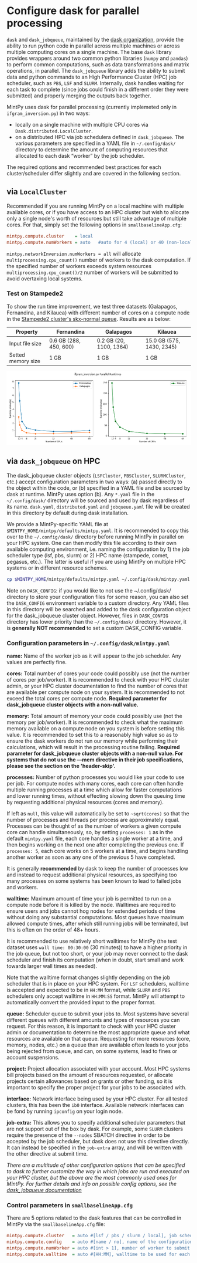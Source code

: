 # Configure dask for parallel processing #

`dask` and `dask_jobqueue`, maintained by the [dask organization](https://dask.org/), provide the ability to run python code in parallel across multiple machines or across multiple computing cores on a single machine. The base `dask` library provides wrappers around two common python libraries (`numpy` and `pandas`) to perform common computations, such as data transformations and matrix operations, in parallel. The `dask_jobqueue` library adds the ability to submit data and python commands to an High Performance Cluster (HPC) job scheduler, such as `PBS`, `LSF` and `SLURM`. Internally, dask handles waiting for each task to complete (since jobs could finish in a different order they were submitted) and properly merging the outputs back together. 

MintPy uses dask for parallel processing (currently implemeted only in `ifgram_inversion.py`) in two ways: 

+ locally on a single machine with multiple CPU cores via `Dask.distributed.LocalCluster`. 
+ on a distributed HPC via job schedulera defined in `dask_jobqueue`. The various parameters are specified in a YAML file in `~/.config/dask/` directory to determine the amount of computing resources that allocated to each dask “worker” by the job scheduler.

The required options and recommended best practices for each cluster/scheduler differ slightly and are covered in the following section.

## via `LocalCluster` ##

Recommended if you are running MintPy on a local machine with multiple available cores, or if you have access to an HPC cluster but wish to allocate only a single node's worth of resources but still take advantage of multiple cores. For that, simply set the following options in `smallbaselineApp.cfg`:

```cfg
mintpy.compute.cluster    = local
mintpy.compute.numWorkers = auto   #auto for 4 (local) or 40 (non-local), set to "all" to use all available cores.
```

`mintpy.networkInversion.numWorkers = all` will allocate `multiprocessing.cpu_count()` number of workers to the dask computation. If the specified number of workers exceeds system resources `multiprocessing.cpu_count()/2` number of workers will be submitted to avoid overtaxing local systems.

### Test on Stampede2 ###

To show the run time improvement, we test three datasets (Galapagos, Fernandina, and Kilauea) with different number of cores on a compute node in the [Stampede2 cluster's skx-normal queue](https://portal.tacc.utexas.edu/user-guides/stampede2#overview-skxcomputenodes). Results are as below:

| Property              | Fernandina             | Galapagos               | Kilauea                   |
|-----------------------|------------------------|-------------------------|---------------------------|
| Input file size       | 0.6 GB (288, 450, 600) | 0.2 GB (20, 1100, 1364) | 15.0 GB (575, 1430, 2345) |
| Setted memory size    | 1 GB                   | 1 GB                    | 1 GB                      |

![Dask LocalCluster Performance](https://raw.githubusercontent.com/insarlab/MintPy-tutorial/master/docs/dask_local_cluster_performance.png)

## via `dask_jobqueue` on HPC ##

The dask_jobqueue cluster objects (`LSFCluster`, `PBSCluster`, `SLURMCluster`, etc.) accept configuration parameters in two ways: 
(a) passed directly to the object within the code, or 
(b) specified in a YAML file and be sourced by dask at runtime. 
MintPy uses option (b). Any `*.yaml` file in the `~/.config/dask/` directory will be sourced and used by dask regardless of its name. `dask.yaml`,  `distributed.yaml` and `jobqueue.yaml` file will be created in this directory by default during dask installation. 

We provide a MintPy-specific YAML file at `$MINTPY_HOME/mintpy/defaults/mintpy.yaml`. It is recommended to copy this over to the `~/.config/dask/` directory before running MintPy in parallel on your HPC system. One can then modify this file according to their own available computing environment, i.e. naming the configuration by 1) the job scheduler type (lsf, pbs, slurm) or 2) HPC name (stampede, comet, pegasus, etc.). The latter is useful if you are using MintPy on multiple HPC systems or in different resource schemes.

```bash
cp $MINTPY_HOME/mintpy/defaults/mintpy.yaml ~/.config/dask/mintpy.yaml
```

Note on `DASK_CONFIG`: if you would like to not use the ~/.config/dask/ directory to store your configuration files for some reason, you can also set the `DASK_CONFIG` environment variable to a custom directory. Any YAML files in this directory will be searched and added to the dask configuration object for the dask_jobqueue cluster object. However, files in `DASK_CONFIG` directory has lower priority than the `~/.config/dask/` directory. However, it is **generally NOT recommended** to set a custom DASK_CONFIG variable.

### Configuration parameters in `~/.config/dask/mintpy.yaml` ###

**name:** Name of the worker job as it will appear to the job scheduler. Any values are perfectly fine.

**cores:** Total number of cores your code could possibly use (not the number of cores per job/worker). It is recommended to check with your HPC cluster admin, or your HPC cluster documentation to find the number of cores that are available per compute node on your system. It is recommended to not exceed the total cores per compute node. **Required parameter for dask_jobqueue cluster objects with a non-null value.**

**memory:** Total amount of memory your code could possibly use (not the memory per job/worker). It is recommended to check what the maximum memory available on a compute node on you system is before setting this value. It is recommended to set this to a reasonably high value so as to ensure the dask workers do not run our memory while performing their calculations, which will result in the processing routine failing. **Required parameter for dask_jobqueue cluster objects with a non-null value. For systems that do not use the —mem directive in their job specifications, please see the section on the 'header-skip'.**

**processes:** Number of python processes you would like your code to use per job. For compute nodes with many cores, each core can often handle multiple running processes at a time which allow for faster computations and lower running times, without effecting slowing down the queuing time by requesting additional physical resources (cores and memory). 

If left as `null`, this value will automatically be set to `~sqrt(cores)` so that the number of processes and threads per process are approximately equal.  Processes can be thought of as the number of workers a given compute core can handle simultaneously, so, by setting `processes: 1` as in the default `mintpy.yaml` file, each core handles a single worker at a time, and then begins working on the next one after completing the previous one. If `processes: 5`, each core works on 5 workers at a time, and begins handling another worker as soon as any one of the previous 5 have completed. 

It is generally **recommended** by dask to keep the number of processes low and instead to request additional physical resources, as specifying too many processes on some systems has been known to lead to failed jobs and workers.

**walltime:** Maximum amount of time your job is permitted to run on a compute node before it is killed by the node. Walltimes are required to ensure users and jobs cannot hog nodes for extended periods of time without doing any substantial computations. Most queues have maximum allowed compute times, after which still running jobs will be terminated, but this is often on the order of 48+ hours. 

It is recommended to use relatively short walltimes for MintPy (the test dataset uses `wall time: 00:30:00` (30 minutes)) to have a higher priority in the job queue, but not too short, or your job may never connect to the dask scheduler and finish its computation (when in doubt, start small and work towards larger wall times as needed). 

Note that the walltime format changes slightly depending on the job scheduler that is in place on your HPC system. For `LSF` schedulers, walltime is accepted and expected to be in `HH:MM` format, while `SLURM` and `PBS` schedulers only accept walltime in `HH:MM:SS` format. MintPy will attempt to automatically convert the provided input to the proper format.

**queue:** Scheduler queue to submit your jobs to. Most systems have several different queues with different amounts and types of resources you can request. For this reason, it is important to check with your HPC cluster admin or documentation to determine the most appropriate queue and what resources are available on that queue. Requesting for more resources (core, memory, nodes, etc.) on a queue than are available often leads to your jobs being rejected from queue, and can, on some systems, lead to fines or account suspensions.

**project:** Project allocation associated with your account. Most HPC systems bill projects based on the amount of resources requested, or allocate projects certain allowances based on grants or other funding, so it is important to specify the proper project for your jobs to be associated with.

**interface:** Network interface being used by your HPC cluster. For all tested clusters, this has been the `ib0` interface. Available network interfaces can be fond by running `ipconfig` on your login node.

**job-extra:** This allows you to specify additional scheduler parameters that are not support out of the box by dask. For example, some `SLURM` clusters require the presence of the `--nodes` SBATCH directive in order to be accepted by the job scheduler, but dask does not use this directive directly. It can instead be specified in the `job-extra` array, and will be written with the other directive at submit time.

*There are a multitude of other configuration options that can be specified to dask to further customize the way in which jobs are run and executed on your HPC cluster, but the above are the most commonly used ones for MintPy. For further details and info on possible config options, see the [dask_jobqueue documentation](https://jobqueue.dask.org/en/latest/configuration.html)*

### Control parameters in `smallbaselineApp.cfg` ###

There are 5 options related to the dask features that can be controlled in MintPy via the `smallbaselineApp.cfg` file:

```cfg
mintpy.compute.cluster   = auto #[lsf / pbs / slurm / local], job scheduler in your HPC system auto for local.
mintpy.compute.config    = auto #[name / no], name of the configuration section in YAML file, auto for no (to use the same name as the cluster type specified above)
mintpy.compute.numWorker = auto #[int > 1], number of worker to submit and run, auto for 4 (local) or 40 (non-local), set to "all" to use all available cores.
mintpy.compute.walltime  = auto #[HH:MM], walltime to be used for each dask job, auto for 00:40.
```
